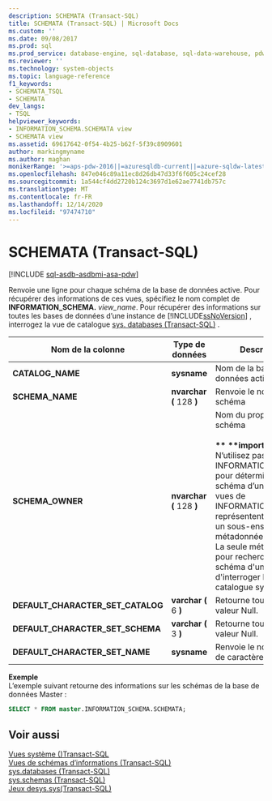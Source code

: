 ```yaml
---
description: SCHEMATA (Transact-SQL)
title: SCHEMATA (Transact-SQL) | Microsoft Docs
ms.custom: ''
ms.date: 09/08/2017
ms.prod: sql
ms.prod_service: database-engine, sql-database, sql-data-warehouse, pdw
ms.reviewer: ''
ms.technology: system-objects
ms.topic: language-reference
f1_keywords:
- SCHEMATA_TSQL
- SCHEMATA
dev_langs:
- TSQL
helpviewer_keywords:
- INFORMATION_SCHEMA.SCHEMATA view
- SCHEMATA view
ms.assetid: 69617642-0f54-4b25-b62f-5f39c8909601
author: markingmyname
ms.author: maghan
monikerRange: '>=aps-pdw-2016||=azuresqldb-current||=azure-sqldw-latest||>=sql-server-2016||>=sql-server-linux-2017||=azuresqldb-mi-current'
ms.openlocfilehash: 847e046c89a11ec8d26db47d33f6f605c24cef28
ms.sourcegitcommit: 1a544cf4dd2720b124c3697d1e62ae7741db757c
ms.translationtype: MT
ms.contentlocale: fr-FR
ms.lasthandoff: 12/14/2020
ms.locfileid: "97474710"
---
```

# <a name="schemata-transact-sql"></a>SCHEMATA (Transact-SQL)
[!INCLUDE [sql-asdb-asdbmi-asa-pdw](../../includes/applies-to-version/sql-asdb-asdbmi-asa-pdw.md)]

  Renvoie une ligne pour chaque schéma de la base de données active. Pour récupérer des informations de ces vues, spécifiez le nom complet de **INFORMATION_SCHEMA.** _view_name_. Pour récupérer des informations sur toutes les bases de données d’une instance de [!INCLUDE[ssNoVersion](../../includes/ssnoversion-md.md)] , interrogez la vue de catalogue [sys. databases &#40;Transact-SQL&#41;](../../relational-databases/system-catalog-views/sys-databases-transact-sql.md) .  
  
|Nom de la colonne|Type de données|Description|  
|-----------------|---------------|-----------------|  
|**CATALOG_NAME**|**sysname**|Nom de la base de données active|  
|**SCHEMA_NAME**|**nvarchar (** 128 **)**|Renvoie le nom du schéma|  
|**SCHEMA_OWNER**|**nvarchar (** 128 **)**|Nom du propriétaire du schéma<br /><br /> **&#42;&#42;  &#42;&#42;importante** N’utilisez pas de vues de INFORMATION_SCHEMA pour déterminer le schéma d’un objet. Les vues de INFORMATION_SCHEMA représentent seulement un sous-ensemble des métadonnées d’un objet. La seule méthode fiable pour rechercher le schéma d'un objet est d'interroger l'affichage catalogue sys.objects.|  
|**DEFAULT_CHARACTER_SET_CATALOG**|**varchar (** 6 **)**|Retourne toujours la valeur Null.|  
|**DEFAULT_CHARACTER_SET_SCHEMA**|**varchar (** 3 **)**|Retourne toujours la valeur Null.|  
|**DEFAULT_CHARACTER_SET_NAME**|**sysname**|Renvoie le nom du jeu de caractères par défaut|  

**Exemple**  
L’exemple suivant retourne des informations sur les schémas de la base de données Master :  
```sql  
SELECT * FROM master.INFORMATION_SCHEMA.SCHEMATA;
```  

## <a name="see-also"></a>Voir aussi  
 [Vues système &#40;&#41;Transact-SQL ](../../t-sql/language-reference.md)   
 [Vues de schémas d’informations &#40;Transact-SQL&#41;](~/relational-databases/system-information-schema-views/system-information-schema-views-transact-sql.md)   
 [sys.databases &#40;Transact-SQL&#41;](../../relational-databases/system-catalog-views/sys-databases-transact-sql.md)   
 [sys.schemas &#40;Transact-SQL&#41;](../../relational-databases/system-catalog-views/schemas-catalog-views-sys-schemas.md)   
 [ Jeux desys.sys&#40;Transact-SQL&#41;](../../relational-databases/system-compatibility-views/sys-syscharsets-transact-sql.md)  
  
